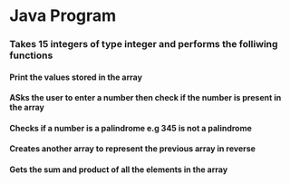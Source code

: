 <h1>Java Program</h1>
<h3>Takes 15 integers of type integer and performs the folliwing functions</h3>
<h4>Print the values stored in the array</h4>
<h4> ASks the user to enter a number then check if the number is present in the array</h4>
<h4>Checks if a number is a palindrome e.g 345 is not a palindrome</h4>
<h4>Creates another array to represent the previous array in reverse </h4>
<h4>Gets the sum and product of all the elements in the array</h4>
